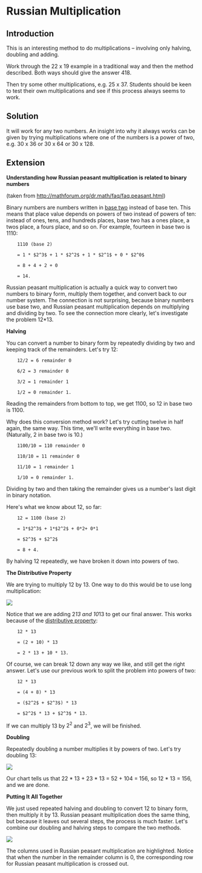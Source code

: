 # Russian Multiplication

## Introduction
This is an interesting method to do multiplications – involving only halving, doubling and adding.  

Work through the 22 x 19 example in a traditional way and then the method described. Both ways should give the answer 418.  

Then try some other multiplications, e.g. 25 x 37. Students should be keen to test their own multiplications and see if this process always seems to work.


## Solution  

It will work for any two numbers. An insight into why it always works can be given by trying multiplications where one of the numbers is a power of two, e.g. 30 x 36 or 30 x 64 or 30 x 128. 


## Extension

**Understanding how Russian peasant multiplication is related to binary numbers**  

(taken from http://mathforum.org/dr.math/faq/faq.peasant.html)   

Binary numbers are numbers written in [base two](https://mathforum.org/dr.math/faq/faq.bases.html) instead of base ten. This means that place value depends on powers of two instead of powers of ten: instead of ones, tens, and hundreds places, base two has a ones place, a twos place, a fours place, and so on. For example, fourteen in base two is 1110:  

        1110 (base 2)
  
        = 1 * $2^3$ + 1 * $2^2$ + 1 * $2^1$ + 0 * $2^0$
  
        = 8 + 4 + 2 + 0
  
        = 14.  

Russian peasant multiplication is actually a quick way to convert two numbers to binary form, multiply them together, and convert back to our number system. The connection is not surprising, because binary numbers use base two, and Russian peasant multiplication depends on multiplying and dividing by two. To see the connection more clearly, let's investigate the problem 12*13.  

**Halving**  

You can convert a number to binary form by repeatedly dividing by two and keeping track of the remainders. Let's try 12:  

        12/2 = 6 remainder 0  

        6/2 = 3 remainder 0  

        3/2 = 1 remainder 1  

        1/2 = 0 remainder 1.  

Reading the remainders from bottom to top, we get 1100, so 12 in base two is 1100.  

Why does this conversion method work? Let's try cutting twelve in half again, the same way. This time, we'll write everything in base two. (Naturally, 2 in base two is 10.)  

        1100/10 = 110 remainder 0  

        110/10 = 11 remainder 0  

        11/10 = 1 remainder 1  

        1/10 = 0 remainder 1.  

Dividing by two and then taking the remainder gives us a number's last digit in binary notation.  

Here's what we know about 12, so far:  

        12 = 1100 (base 2)  

        = 1*$2^3$ + 1*$2^2$ + 0*2+ 0*1  

        = $2^3$ + $2^2$  

        = 8 + 4.  

By halving 12 repeatedly, we have broken it down into powers of two.  

**The Distributive Property**  

We are trying to multiply 12 by 13. One way to do this would be to use long multiplication:   

![](https://github.com/supportingami/sami-maths-club/blob/master/maths-club-pack/images/russian-multiplication-4.png?raw=true)



Notice that we are adding 2*13 and 10*13 to get our final answer. This works because of the [distributive property]():  

        12 * 13  

        = (2 + 10) * 13  

        = 2 * 13 + 10 * 13.  

Of course, we can break 12 down any way we like, and still get the right answer. Let's use our previous work to split the problem into powers of two:  

        12 * 13  

        = (4 + 8) * 13  

        = ($2^2$ + $2^3$) * 13  

        = $2^2$ * 13 + $2^3$ * 13.  

If we can multiply 13 by $2^2$ and $2^3$, we will be finished.  

**Doubling**  

Repeatedly doubling a number multiplies it by powers of two. Let's try doubling 13:   

![](https://github.com/supportingami/sami-maths-club/blob/master/maths-club-pack/images/russian-multiplication-2.png?raw=true)


Our chart tells us that 22 * 13 + 23 * 13 = 52 + 104 = 156, so 12 * 13 = 156, and we are done.  

**Putting It All Together**  

We just used repeated halving and doubling to convert 12 to binary form, then multiply it by 13. Russian peasant multiplication does the same thing, but because it leaves out several steps, the process is much faster. Let's combine our doubling and halving steps to compare the two methods.  

![](https://github.com/supportingami/sami-maths-club/blob/master/maths-club-pack/images/russian-multiplication-3.png?raw=true)

The columns used in Russian peasant multiplication are highlighted. Notice that when the number in the remainder column is 0, the corresponding row for Russian peasant multiplication is crossed out.
